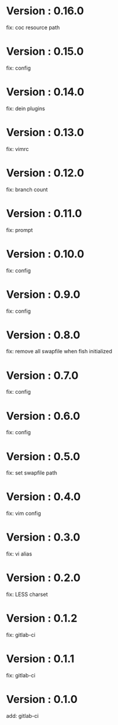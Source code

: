 # Version : 0.16.0

fix: coc resource path

# Version : 0.15.0

fix: config

# Version : 0.14.0

fix: dein plugins

# Version : 0.13.0

fix: vimrc

# Version : 0.12.0

fix: branch count

# Version : 0.11.0

fix: prompt

# Version : 0.10.0

fix: config

# Version : 0.9.0

fix: config

# Version : 0.8.0

fix: remove all swapfile when fish initialized

# Version : 0.7.0

fix: config

# Version : 0.6.0

fix: config

# Version : 0.5.0

fix: set swapfile path

# Version : 0.4.0

fix: vim config

# Version : 0.3.0

fix: vi alias

# Version : 0.2.0

fix: LESS charset

# Version : 0.1.2

fix: gitlab-ci

# Version : 0.1.1

fix: gitlab-ci

# Version : 0.1.0

add: gitlab-ci

